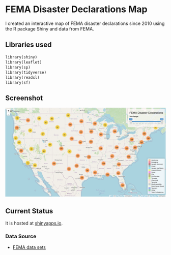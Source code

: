 # FEMA Disaster Declarations Map
I created an interactive map of FEMA disaster declarations since 2010 using the R package Shiny and data from FEMA.

## Libraries used
```
library(shiny)
library(leaflet)
library(sp)
library(tidyverse)
library(readxl)
library(sf)
```

## Screenshot
![](images/screenshot.png)

## Current Status
It is hosted at [shinyapps.io](https://c-weave.shinyapps.io/femaDisasterDeclarations/).

### Data Source
* [FEMA data sets](https://www.fema.gov/openfema-dataset-disaster-declarations-summaries-v1)